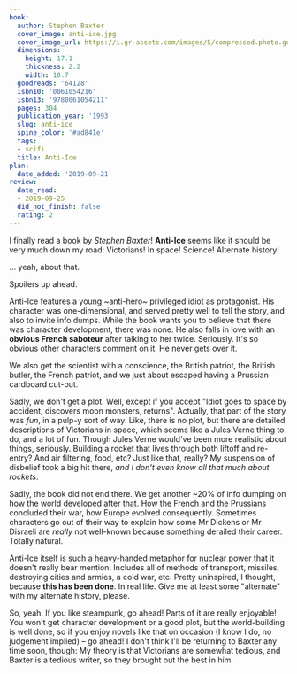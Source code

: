 ```yaml
---
book:
  author: Stephen Baxter
  cover_image: anti-ice.jpg
  cover_image_url: https://i.gr-assets.com/images/S/compressed.photo.goodreads.com/books/1170621179l/64128.jpg
  dimensions:
    height: 17.1
    thickness: 2.2
    width: 10.7
  goodreads: '64128'
  isbn10: '0061054216'
  isbn13: '9780061054211'
  pages: 304
  publication_year: '1993'
  slug: anti-ice
  spine_color: '#ad841e'
  tags:
  - scifi
  title: Anti-Ice
plan:
  date_added: '2019-09-21'
review:
  date_read:
  - 2019-09-25
  did_not_finish: false
  rating: 2
---
```


I finally read a book by *Stephen Baxter*! **Anti-Ice** seems like it should be very much down my road: Victorians! In space! Science! Alternate history!

… yeah, about that.

Spoilers up ahead.

Anti-Ice features a young ~anti-hero~ privileged idiot as protagonist. His character was one-dimensional, and served pretty well to tell the story, and also to invite info dumps. While the book wants you to believe that there was character development, there was none. He also falls in love with an **obvious French saboteur** after talking to her twice. Seriously. It's so obvious other characters comment on it. He never gets over it.

We also get the scientist with a conscience, the British patriot, the British butler, the French patriot, and we just about escaped having a Prussian cardboard cut-out.

Sadly, we don't get a plot. Well, except if you accept "Idiot goes to space by accident, discovers moon monsters, returns". Actually, that part of the story was *fun*, in a pulp-y sort of way. Like, there is no plot, but there are detailed descriptions of Victorians in space, which seems like a Jules Verne thing to do, and a lot of fun. Though Jules Verne would've been more realistic about things, seriously. Building a rocket that lives through both liftoff and re-entry? And air filtering, food, etc? Just like that, really? My suspension of disbelief took a big hit there, *and I don't even know all that much about rockets*.

Sadly, the book did not end there. We get another ~20% of info dumping on how the world developed after that. How the French and the Prussians concluded their war, how Europe evolved consequently. Sometimes characters go out of their way to explain how some Mr Dickens or Mr Disraeli are *really* not well-known because something derailed their career. Totally natural.

Anti-Ice itself is such a heavy-handed metaphor for nuclear power that it doesn't really bear mention. Includes all of methods of transport, missiles, destroying cities and armies, a cold war, etc. Pretty uninspired, I thought, because **this has been done**. In real life. Give me at least some "alternate" with my alternate history, please.

So, yeah. If you like steampunk, go ahead! Parts of it are really enjoyable! You won't get character development or a good plot, but the world-building is well done, so if you enjoy novels like that on occasion (I know I do, no judgement implied) – go ahead! I don't think I'll be returning to Baxter any time soon, though: My theory is that Victorians are somewhat tedious, and Baxter is a tedious writer, so they brought out the best in him.
